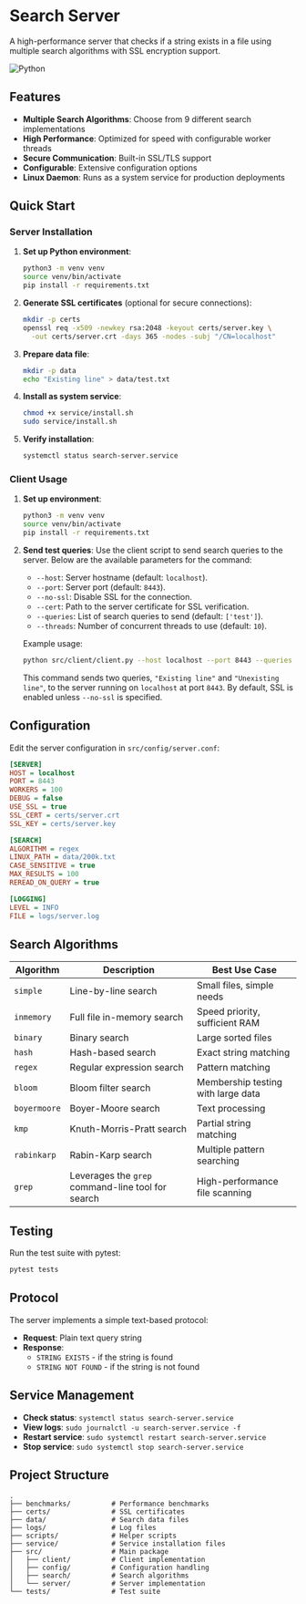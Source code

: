 # Search Server

A high-performance server that checks if a string exists in a file using multiple search algorithms with SSL encryption support.

![Python](https://img.shields.io/badge/python-3.12-green.svg)

## Features

- **Multiple Search Algorithms**: Choose from 9 different search implementations
- **High Performance**: Optimized for speed with configurable worker threads
- **Secure Communication**: Built-in SSL/TLS support
- **Configurable**: Extensive configuration options
- **Linux Daemon**: Runs as a system service for production deployments

## Quick Start

### Server Installation

1. **Set up Python environment**:
   ```bash
   python3 -m venv venv
   source venv/bin/activate
   pip install -r requirements.txt
   ```

2. **Generate SSL certificates** (optional for secure connections):
   ```bash
   mkdir -p certs
   openssl req -x509 -newkey rsa:2048 -keyout certs/server.key \
     -out certs/server.crt -days 365 -nodes -subj "/CN=localhost"
   ```

3. **Prepare data file**:
   ```bash
   mkdir -p data
   echo "Existing line" > data/test.txt
   ```

4. **Install as system service**:
   ```bash
   chmod +x service/install.sh
   sudo service/install.sh
   ```

5. **Verify installation**:
   ```bash
   systemctl status search-server.service
   ```

### Client Usage

1. **Set up environment**:
   ```bash
   python3 -m venv venv
   source venv/bin/activate
   pip install -r requirements.txt
   ```

2. **Send test queries**:
    Use the client script to send search queries to the server. Below are the available parameters for the command:

    - `--host`: Server hostname (default: `localhost`).
    - `--port`: Server port (default: `8443`).
    - `--no-ssl`: Disable SSL for the connection.
    - `--cert`: Path to the server certificate for SSL verification.
    - `--queries`: List of search queries to send (default: `['test']`).
    - `--threads`: Number of concurrent threads to use (default: `10`).

    Example usage:
    ```bash
    python src/client/client.py --host localhost --port 8443 --queries "Existing line" "Unexisting line"
    ```
    This command sends two queries, `"Existing line"` and `"Unexisting line"`, to the server running on `localhost` at port `8443`. By default, SSL is enabled unless `--no-ssl` is specified.

## Configuration

Edit the server configuration in `src/config/server.conf`:

```ini
[SERVER]
HOST = localhost
PORT = 8443
WORKERS = 100
DEBUG = false
USE_SSL = true
SSL_CERT = certs/server.crt
SSL_KEY = certs/server.key

[SEARCH]
ALGORITHM = regex
LINUX_PATH = data/200k.txt
CASE_SENSITIVE = true
MAX_RESULTS = 100
REREAD_ON_QUERY = true

[LOGGING]
LEVEL = INFO
FILE = logs/server.log
```

## Search Algorithms

| Algorithm    | Description                                         | Best Use Case                      |
|--------------|-----------------------------------------------------|-----------------------------------|
| `simple`     | Line-by-line search                                 | Small files, simple needs          |
| `inmemory`   | Full file in-memory search                          | Speed priority, sufficient RAM     |
| `binary`     | Binary search                                       | Large sorted files                 |
| `hash`       | Hash-based search                                   | Exact string matching              |
| `regex`      | Regular expression search                           | Pattern matching                   |
| `bloom`      | Bloom filter search                                 | Membership testing with large data |
| `boyermoore` | Boyer-Moore search                                  | Text processing                    |
| `kmp`        | Knuth-Morris-Pratt search                           | Partial string matching            |
| `rabinkarp`  | Rabin-Karp search                                   | Multiple pattern searching         |
| `grep`       | Leverages the `grep` command-line tool for search   | High-performance file scanning     |

## Testing

Run the test suite with pytest:

```bash
pytest tests
```

## Protocol

The server implements a simple text-based protocol:

- **Request**: Plain text query string
- **Response**: 
  - `STRING EXISTS` - if the string is found
  - `STRING NOT FOUND` - if the string is not found

## Service Management

- **Check status**: `systemctl status search-server.service`
- **View logs**: `sudo journalctl -u search-server.service -f`
- **Restart service**: `sudo systemctl restart search-server.service`
- **Stop service**: `sudo systemctl stop search-server.service`

## Project Structure

```
.
├── benchmarks/          # Performance benchmarks
├── certs/               # SSL certificates
├── data/                # Search data files
├── logs/                # Log files
├── scripts/             # Helper scripts
├── service/             # Service installation files
├── src/                 # Main package
│   ├── client/          # Client implementation
│   ├── config/          # Configuration handling
│   ├── search/          # Search algorithms
│   └── server/          # Server implementation
└── tests/               # Test suite
```
